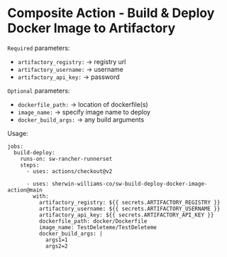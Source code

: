 
# Composite Action - Build & Deploy Docker Image to Artifactory

`Required` parameters:
- `artifactory_registry:` -> registry url
- `artifactory_username:` -> username
- `artifactory_api_key:`  -> password

`Optional` parameters:
- `dockerfile_path:`   -> location of dockerfile(s)
- `image_name:`        -> specify image name to deploy
- `docker_build_args:` -> any build arguments

Usage:
```
jobs:
  build-deploy:
    runs-on: sw-rancher-runnerset
    steps:
      - uses: actions/checkout@v2
      
      - uses: sherwin-williams-co/sw-build-deploy-docker-image-action@main
        with:
          artifactory_registry: ${{ secrets.ARTIFACTORY_REGISTRY }}
          artifactory_username: ${{ secrets.ARTIFACTORY_USERNAME }}
          artifactory_api_key: ${{ secrets.ARTIFACTORY_API_KEY }}
          dockerfile_path: docker/Dockerfile
          image_name: TestDeleteme/TestDeleteme
          docker_build_args: |
            args1=1
            args2=2
```
